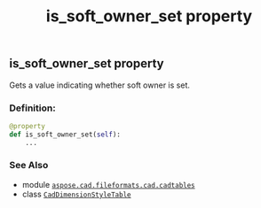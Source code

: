 ﻿---
title: is_soft_owner_set property
second_title: Aspose.CAD for Python via .NET API References
description: 
type: docs
weight: 900
url: /python-net/aspose.cad.fileformats.cad.cadtables/caddimensionstyletable/is_soft_owner_set/
is_root: false
---

## is_soft_owner_set property


Gets a value indicating whether soft owner is set.
### Definition:
```python
@property
def is_soft_owner_set(self):
    ...
```

### See Also
* module [`aspose.cad.fileformats.cad.cadtables`](../../)
* class [`CadDimensionStyleTable`](/cad/python-net/aspose.cad.fileformats.cad.cadtables/caddimensionstyletable)
